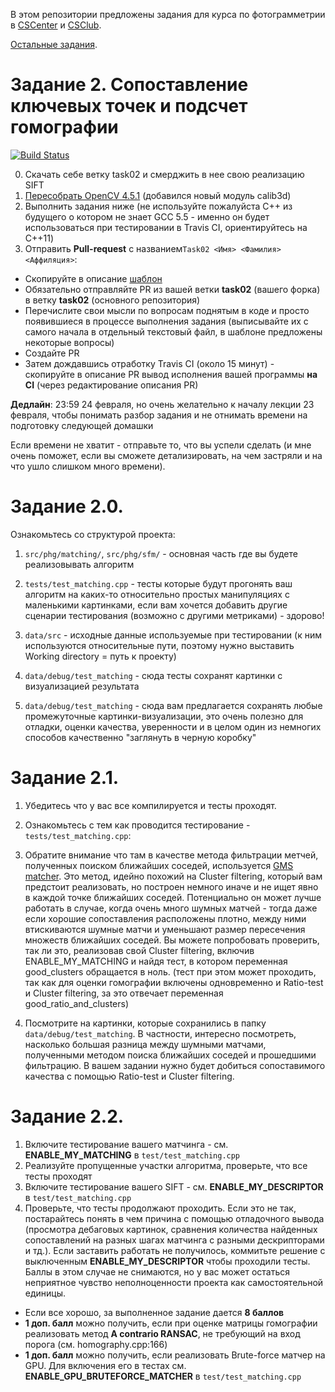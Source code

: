 В этом репозитории предложены задания для курса по фотограмметрии в [CSCenter](https://compscicenter.ru/courses/photogrammetry/) и [CSClub](https://compsciclub.ru/courses/photogrammetry/).

[Остальные задания](https://github.com/PhotogrammetryCourse/PhotogrammetryTasks2021/).

# Задание 2. Сопоставление ключевых точек и подсчет гомографии

[![Build Status](https://travis-ci.com/PhotogrammetryCourse/PhotogrammetryTasks2021.svg?branch=task02)](https://travis-ci.com/PhotogrammetryCourse/PhotogrammetryTasks2021)

0. Скачать себе ветку task02 и смерджить в нее свою реализацию SIFT
1. [Пересобрать OpenCV 4.5.1](https://github.com/PhotogrammetryCourse/PhotogrammetryTasks2021/blob/task02/CMakeLists.txt#L19-L31) (добавился новый модуль calib3d)
2. Выполнить задания ниже (не используйте пожалуйста C++ из будущего о котором не знает GCC 5.5 - именно он будет использоваться при тестировании в Travis CI, ориентируйтесь на C++11)
3. Отправить **Pull-request** с названием```Task02 <Имя> <Фамилия> <Аффиляция>```:

 - Скопируйте в описание [шаблон](https://raw.githubusercontent.com/PhotogrammetryCourse/PhotogrammetryTasks2021/task02/.github/pull_request_template.md)
 - Обязательно отправляйте PR из вашей ветки **task02** (вашего форка) в ветку **task02** (основного репозитория)
 - Перечислите свои мысли по вопросам поднятым в коде и просто появившиеся в процессе выполнения задания (выписывайте их с самого начала в отдельный текстовый файл, в шаблоне предложены некоторые вопросы)
 - Создайте PR
 - Затем дождавшись отработку Travis CI (около 15 минут) - скопируйте в описание PR вывод исполнения вашей программы **на CI** (через редактирование описания PR)

**Дедлайн**: 23:59 24 февраля, но очень желательно к началу лекции 23 февраля, чтобы понимать разбор задания и не отнимать времени на подготовку следующей домашки

Если времени не хватит - отправьте то, что вы успели сделать
(и мне очень поможет, если вы сможете детализировать, на чем застряли и на что ушло слишком много времени).

Задание 2.0.
=========

Ознакомьтесь со структурой проекта:

1. ```src/phg/matching/```, ```src/phg/sfm/``` - основная часть где вы будете реализовывать алгоритм

2. ```tests/test_matching.cpp``` - тесты которые будут прогонять ваш алгоритм на каких-то относительно простых манипуляциях с маленькими картинками, если вам хочется добавить другие сценарии тестирования (возможно с другими метриками) - здорово!

3. ```data/src``` - исходные данные используемые при тестировании (к ним используются относительные пути, поэтому нужно выставить Working directory = путь к проекту)

4. ```data/debug/test_matching``` - сюда тесты сохранят картинки с визуализацией результата

5. ```data/debug/test_matching``` - сюда вам предлагается сохранять любые промежуточные картинки-визуализации, это очень полезно для отладки, оценки качества, уверенности и в целом один из немногих способов качественно "заглянуть в черную коробку"

Задание 2.1.
=========

1. Убедитесь что у вас все компилируется и тесты проходят.

2. Ознакомьтесь с тем как проводится тестирование - ```tests/test_matching.cpp```:

3. Обратите внимание что там в качестве метода фильтрации метчей, полученных поиском ближайших соседей, используется [GMS matcher](https://github.com/JiawangBian/GMS-Feature-Matcher). Это метод, идейно похожий на Cluster filtering, который вам предстоит реализовать, но построен немного иначе и не ищет явно в каждой точке ближайших соседей. Потенциально он может лучше работать в случае, когда очень много шумных матчей - тогда даже если хорошие сопоставления расположены плотно, между ними втискиваются шумные матчи и уменьшают размер пересечения множеств ближайших соседей. Вы можете попробовать проверить, так ли это, реализовав свой Cluster filtering, включив ENABLE_MY_MATCHING и найдя тест, в котором переменная good_clusters обращается в ноль. (тест при этом может проходить, так как для оценки гомографии включены одновременно и Ratio-test и Cluster filtering, за это отвечает переменная good_ratio_and_clusters)

4. Посмотрите на картинки, которые сохранились в папку ```data/debug/test_matching```. В частности, интересно посмотреть, насколько большая разница между шумными матчами, полученными методом поиска ближайших соседей и прошедшими фильтрацию. В вашем задании нужно будет добиться сопоставимого качества с помощью Ratio-test и Cluster filtering.


Задание 2.2.
=========

1. Включите тестирование вашего матчинга - см. **ENABLE_MY_MATCHING** в ```test/test_matching.cpp```
2. Реализуйте пропущенные участки алгоритма, проверьте, что все тесты проходят
3. Включите тестирование вашего SIFT - см. **ENABLE_MY_DESCRIPTOR** в ```test/test_matching.cpp```
4. Проверьте, что тесты продолжают проходить. Если это не так, постарайтесь понять в чем причина с помощью отладочного вывода (просмотра дебаговых картинок, сравнения количества найденных сопоставлений на разных шагах матчинга с разными дескрипторами и тд.). Если заставить работать не получилось, коммитьте решение с выключенным **ENABLE_MY_DESCRIPTOR** чтобы проходили тесты. Баллы в этом случае не снимаются, но у вас может остаться неприятное чувство неполноценности проекта как самостоятельной единицы.

 - Если все хорошо, за выполненное задание дается **8 баллов**
 - **1 доп. балл** можно получить, если при оценке матрицы гомографии реализовать метод **A contrario RANSAC**, не требующий на вход порога (см. homography.cpp:166)
 - **1 доп. балл** можно получить, если реализовать Brute-force матчер на GPU. Для включения его в тестах см. **ENABLE_GPU_BRUTEFORCE_MATCHER** в ```test/test_matching.cpp```

